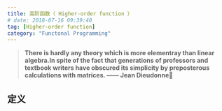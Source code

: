 ```yaml
---
title: 高阶函数（ Higher-order function ）
# date: 2018-07-16 09:39:40
tag: [Higher-order function]
category: "Functonal Programming"
---
```

>**There is hardly any theory which is more elementray than linear algebra.In spite of the fact that generations of professors and textbook writers have obscured its simplicity by preposterous calculations with matrices. —— Jean Dieudonne**

## 定义

<!-- ### 定义 -->



